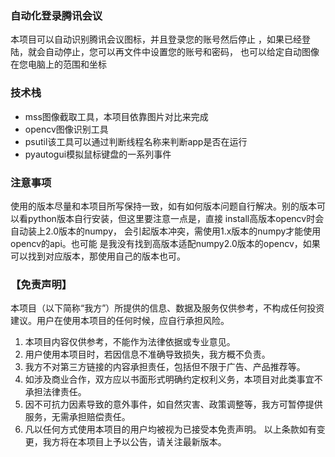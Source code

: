 ### 自动化登录腾讯会议
本项目可以自动识别腾讯会议图标，并且登录您的账号然后停止
，如果已经登陆，就会自动停止，您可以再文件中设置您的账号和密码，
也可以给定自动图像在您电脑上的范围和坐标

### 技术栈
 - mss图像截取工具，本项目依靠图片对比来完成
 - opencv图像识别工具
 - psutil该工具可以通过判断线程名称来判断app是否在运行
 - pyautogui模拟鼠标键盘的一系列事件

### 注意事项
使用的版本尽量和本项目所写保持一致，如有如何版本问题自行解决。别的版本可以看python版本自行安装，但这里要注意一点是，直接
install高版本opencv时会自动装上2.0版本的numpy， 会引起版本冲突，需使用1.x版本的numpy才能使用opencv的api。也可能
是我没有找到高版本适配numpy2.0版本的opencv，如果可以找到对应版本，那使用自己的版本也可。

### 【免责声明】

本项目（以下简称“我方”）所提供的信息、数据及服务仅供参考，不构成任何投资建议。用户在使用本项目的任何时候，应自行承担风险。

1. 本项目内容仅供参考，不能作为法律依据或专业意见。
2. 用户使用本项目时，若因信息不准确导致损失，我方概不负责。
3. 我方不对第三方链接的内容承担责任，包括但不限于广告、产品推荐等。
4. 如涉及商业合作，双方应以书面形式明确约定权利义务，本项目对此类事宜不承担法律责任。
5. 因不可抗力因素导致的意外事件，如自然灾害、政策调整等，我方可暂停提供服务，无需承担赔偿责任。
6. 凡以任何方式使用本项目的用户均被视为已接受本免责声明。
以上条款如有变更，我方将在本项目上予以公告，请关注最新版本。